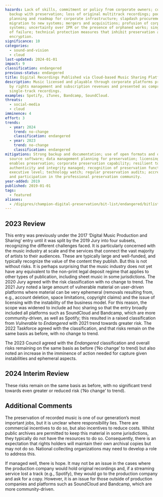```yaml
---
hazards: Lack of skills, commitment or policy from corporate owners; conflating
  backup with preservation; loss of original multitrack recordings; poor
  planning and roadmap for corporate infrastructure; slapdash procurement or
  migration to new systems; mergers and acquisitions; profusion of corporate
  systems; uncertainty over IPR or the presence of orphaned works; single point
  of failure; technical protection measures that inhibit preservation actions;
  encryption.
significance: 10
categories:
  - sound-and-vision
  - cloud
last-updated: 2024-01-01
impact: 9
classification: endangered
previous-status: endangered
title: Digital Recordings Published via Cloud-based Music Sharing Platforms
description: Music licensed and playable through corporate platforms protected
  by rights management and subscription revenues and presented as compressed
  single-track recordings.
examples: Spotify, iTunes, Bandcamp, SoundCloud.
threats:
  - social-media
  - cloud
imminence: 4
effort: 3
trends:
  - year: 2024
    trend: no-change
    classification: endangered
  - year: 2023
    trend: no-change
    classification: endangered
mitigations: Strong backup and documentation; use of open formats and open
  source software; data management planning for preservation; licensing that
  enables preservation; corporate preservation capability; resilient to hacking;
  authenticity and integrity managed; recognition of preservation functions at
  executive level; technology watch; regular preservation audits; accreditation
  and participation in the professional preservation community.
year-added: 2019
published: 2019-01-01
tags:
  - featured
aliases:
  - /digipres/champion-digital-preservation/bit-list/endangered/bitlist-published-digital-recordings
---
```

## 2023 Review

This entry was previously under the 2017 ‘Digital Music Production and Sharing’ entry until it was split by the 2019 Jury into four subsets, recognizing the different challenges faced. It is particularly concerned with the music industry at scale and the services that connect the vast majority of artists to their audiences. These are typically large and well-funded, and typically recognize the value of the content they publish. But this is not without risks. It is perhaps surprising that the music industry does not yet have any equivalent to the non-print legal deposit regime that applies to other types of publication, including sheet music in some jurisdictions. The 2020 Jury agreed with the risk classification with no change to trend. The 2021 Jury noted a large amount of vulnerable material on user-driven platforms where material can be very ephemeral (removals resulting from, e.g., account deletion, space limitations, copyright claims) and the issue of licensing with the instability of the business model. For this reason, the scope was widened to include ad hoc sharing so that the entry broadly included all platforms such as SoundCloud and Bandcamp, which are more community-driven, as well as Spotify; this resulted in a raised classification from _Vulnerable_ to _Endangered_ with 2021 trend towards greater risk. The 2022 Taskforce agreed with the classification, and that risks remain on the same basis as before, with no change to trend.

The 2023 Council agreed with the _Endangered_ classification and overall risks remaining on the same basis as before (‘No change’ to trend) but also noted an increase in the imminence of action needed for capture given instabilities and ephemeral aspects.

## 2024 Interim Review

These risks remain on the same basis as before, with no significant trend towards even greater or reduced risk (‘No change’ to trend).

## Additional Comments

The preservation of recorded music is one of our generation’s most important jobs, but it is unclear where responsibility lies. There are commercial incentives to do so, but also incentives to reduce costs. Whilst public archives are permitted to keep this material in some jurisdictions, they typically do not have the resources to do so. Consequently, there is an expectation that rights holders will maintain their own archival copies but may not do so. National collecting organizations may need to develop a role to address this.

If managed well, there is hope. It may not be an issue in the cases where the production company would hold original recordings and, if a streaming service lost a track (e.g., Spotify), they would go to the production company and ask for a copy. However, it is an issue for those outside of production companies and platforms such as SoundCloud and Bandcamp, which are more community-driven.

